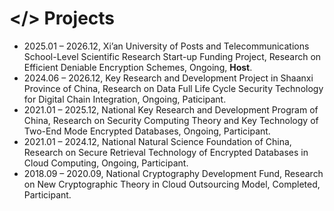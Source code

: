 # </> Projects

<!-- - 2025.01 – 2026.12, The Project Supported by Natural Science Basic Research Plan in Shaanxi Province of China, Research on Secure and Efficient Deniable Encryption Algorithms, Ongoing, **Host**. -->

- 2025.01 – 2026.12,  Xi’an University of Posts and Telecommunications School-Level Scientific Research
  Start-up Funding Project, Research on Efficient Deniable Encryption Schemes, Ongoing, **Host**.
- 2024.06 – 2026.12, Key Research and Development Project in Shaanxi Province of China, Research on Data Full Life Cycle Security Technology for Digital Chain Integration, Ongoing, Paticipant.
- 2021.01 – 2025.12, National Key Research and Development Program of China, Research on Security Computing Theory and Key Technology of Two-End Mode Encrypted Databases, Ongoing, Participant.
- 2021.01 – 2024.12, National Natural Science Foundation of China, Research on Secure Retrieval Technology of Encrypted Databases in Cloud Computing, Ongoing, Participant.
- 2018.09 – 2020.09, National Cryptography Development Fund, Research on New Cryptographic Theory in Cloud Outsourcing Model, Completed, Participant.
